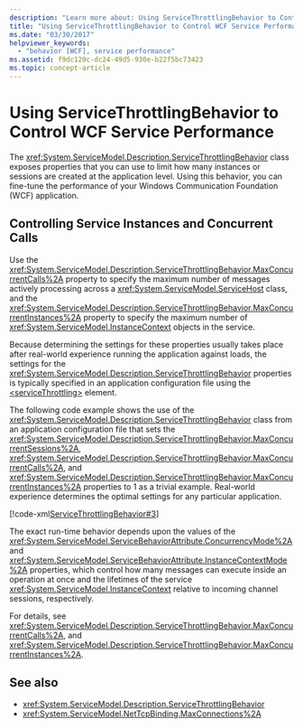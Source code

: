 ```yaml
---
description: "Learn more about: Using ServiceThrottlingBehavior to Control WCF Service Performance"
title: "Using ServiceThrottlingBehavior to Control WCF Service Performance"
ms.date: "03/30/2017"
helpviewer_keywords: 
  - "behavior [WCF], service performance"
ms.assetid: f9dc120c-dc24-49d5-930e-b22f5bc73423
ms.topic: concept-article
---
```

# Using ServiceThrottlingBehavior to Control WCF Service Performance

The <xref:System.ServiceModel.Description.ServiceThrottlingBehavior> class exposes properties that you can use to limit how many instances or sessions are created at the application level. Using this behavior, you can fine-tune the performance of your Windows Communication Foundation (WCF) application.  
  
## Controlling Service Instances and Concurrent Calls  

 Use the <xref:System.ServiceModel.Description.ServiceThrottlingBehavior.MaxConcurrentCalls%2A> property to specify the maximum number of messages actively processing across a <xref:System.ServiceModel.ServiceHost> class, and the <xref:System.ServiceModel.Description.ServiceThrottlingBehavior.MaxConcurrentInstances%2A> property to specify the maximum number of <xref:System.ServiceModel.InstanceContext> objects in the service.  
  
 Because determining the settings for these properties usually takes place after real-world experience running the application against loads, the settings for the <xref:System.ServiceModel.Description.ServiceThrottlingBehavior> properties is typically specified in an application configuration file using the [\<serviceThrottling>](../../configure-apps/file-schema/wcf/servicethrottling.md) element.  
  
 The following code example shows the use of the <xref:System.ServiceModel.Description.ServiceThrottlingBehavior> class from an application configuration file that sets the <xref:System.ServiceModel.Description.ServiceThrottlingBehavior.MaxConcurrentSessions%2A>, <xref:System.ServiceModel.Description.ServiceThrottlingBehavior.MaxConcurrentCalls%2A>, and <xref:System.ServiceModel.Description.ServiceThrottlingBehavior.MaxConcurrentInstances%2A> properties to 1 as a trivial example. Real-world experience determines the optimal settings for any particular application.  
  
 [!code-xml[ServiceThrottlingBehavior#3](../../../../samples/snippets/csharp/VS_Snippets_CFX/servicethrottlingbehavior/cs/hostapplication.exe.config#3)]  
  
 The exact run-time behavior depends upon the values of the <xref:System.ServiceModel.ServiceBehaviorAttribute.ConcurrencyMode%2A> and <xref:System.ServiceModel.ServiceBehaviorAttribute.InstanceContextMode%2A> properties, which control how many messages can execute inside an operation at once and the lifetimes of the service <xref:System.ServiceModel.InstanceContext> relative to incoming channel sessions, respectively.  
  
 For details, see <xref:System.ServiceModel.Description.ServiceThrottlingBehavior.MaxConcurrentCalls%2A>, and <xref:System.ServiceModel.Description.ServiceThrottlingBehavior.MaxConcurrentInstances%2A>.  
  
## See also

- <xref:System.ServiceModel.Description.ServiceThrottlingBehavior>
- <xref:System.ServiceModel.NetTcpBinding.MaxConnections%2A>

